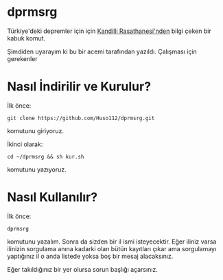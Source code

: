 # dprmsrg
Türkiye'deki depremler için için [Kandilli Rasathanesi'nden](http://www.koeri.boun.edu.tr/scripts/lst8.asp) bilgi çeken bir kabuk komut.

Şimdiden uyarayım ki bu bir acemi tarafından yazıldı.
Çalışması için gerekenler

# Nasıl İndirilir ve Kurulur?
İlk önce:

    git clone https://github.com/Huso112/dprmsrg.git

komutunu giriyoruz.

İkinci olarak:

    cd ~/dprmsrg && sh kur.sh

komutunu yazıyoruz.

# Nasıl Kullanılır?
İlk önce:

    dprmsrg
komutunu yazalım. Sonra da sizden bir il ismi isteyecektir. Eğer iliniz varsa ilinizin sorgulama anına kadarki olan bütün kayıtları çıkar ama sorgulamayı yaptığınız il o anda listede yoksa boş bir mesaj alacaksınız. 

Eğer takıldığınız bir yer olursa sorun başlığı açarsınız.
<!--stackedit_data:
eyJoaXN0b3J5IjpbLTM2MDYzMDY1NiwyODU5NTU5OTcsLTE2Mz
AxOTEzODZdfQ==
-->